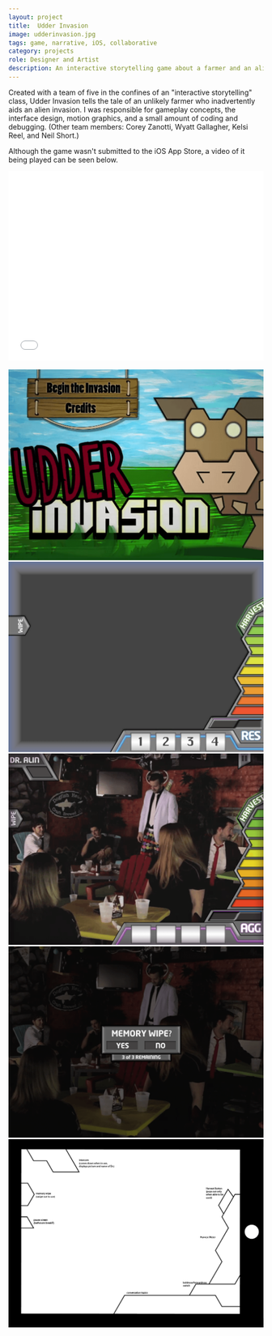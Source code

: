 ```yaml
---
layout: project
title:  Udder Invasion
image: udderinvasion.jpg
tags: game, narrative, iOS, collaborative
category: projects
role: Designer and Artist
description: An interactive storytelling game about a farmer and an alien invasion; made for the iPad.
---
```

Created with a team of five in the confines of an "interactive storytelling" class, Udder Invasion tells the tale of an unlikely farmer who inadvertently aids an alien invasion. I was responsible for gameplay concepts, the interface design, motion graphics, and a small amount of coding and debugging. (Other team members: Corey Zanotti, Wyatt Gallagher, Kelsi Reel, and Neil Short.)

Although the game wasn't submitted to the iOS App Store, a video of it being played can be seen below.

<iframe src="//player.vimeo.com/video/62921944?color=2ba6cb&title=0&byline=0&portrait=0" width="100%" height="375" frameborder="0" webkitallowfullscreen mozallowfullscreen allowfullscreen></iframe>

![Udder Invasion 01](/img/udderinvasion_image01.png)
![Udder Invasion 02](/img/udderinvasion_image02.png)
![Udder Invasion 03](/img/udderinvasion_image03.png)
![Udder Invasion 04](/img/udderinvasion_image04.png)
![Udder Invasion 05](/img/udderinvasion_image05.png)